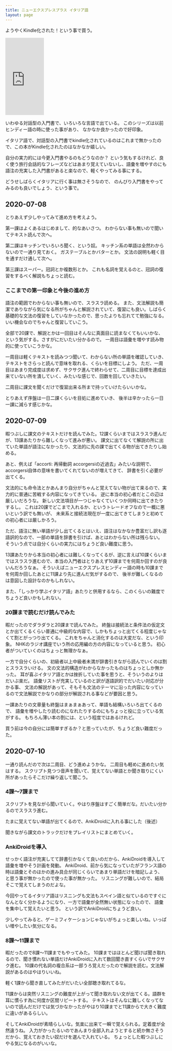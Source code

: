 ```yaml
---
title: ニューエクスプレスプラス イタリア語
layout: page
---
```

ようやくKindle化された！という事で買う。

<iframe style="width:120px;height:240px;" marginwidth="0" marginheight="0" scrolling="no" frameborder="0" src="https://rcm-fe.amazon-adsystem.com/e/cm?ref=qf_sp_asin_til&t=karino203-22&m=amazon&o=9&p=8&l=as1&IS1=1&detail=1&asins=4560088268&bc1=ffffff&lt1=_top&fc1=333333&lc1=0066c0&bg1=ffffff&f=ifr"> </iframe>

いわゆる対話型の入門書で、いろいろな言語で出ている。
このシリーズは以前ヒンディー語の時に使った事があり、
なかなか良かったので好印象。

イタリア語で、対話型の入門書でkindle化されているのはこれまで無かったので、この本がKindle化されたのはなかなか嬉しい。

自分の実力的には今更入門書やるのもどうなのか？
という気もするけれど、良く使う旅行会話的なフレーズなどはあまり覚えていないし、語彙を増やすのにも語注の充実した入門書があると楽なので、軽くやってみる事にする。

どうせしばらくイタリアに行く事は無さそうなので、
のんびり入門書をやってみるのも良いでしょう、という事で。

## 2020-07-08

とりあえず少しやってみて進め方を考えよう。

第一課はよくあるはじめまして、的なあいさつ。
わからない事も無いので聞いてテキスト読んで次へ。

第二課はキッチンでいろいろ聞く、という奴。
キッチン系の単語は全然わからないので一通り見ておく。
ガステーブルとかバターとか。
文法の説明も軽く目を通すだけ通して次へ。

第三課はスーパー。冠詞とか複数形とか。
これも名詞を覚えるのと、冠詞の復習をするべく解説もちょっと読む。

### ここまでの第一印象と今後の進め方

語注の範囲でわからない事も無いので、スラスラ読める。
また、文法解説も簡潔でありながら気になる所がちゃんと解説されていて、復習にも良い。しばらく基礎的な文法の復習をしていなかったので、思ったよりも忘れてて勉強になる。
いい機会なのでちゃんと復習していこう。

全部で20課で、解説とかは一回目はそんなに真面目に読まなくてもいいかな、という気がする。さすがにだいたい分かるので。
一周目は語彙を増やす読み物的に使っていこうかな。

一周目は軽くテキストを読みつつ聞いて、わからない所の単語を確認していき、テキストをさらっと読んで意味を取れる、くらいを目標にしよう。
ただ、一周目はあまり完成度は求めず、サクサク進んで終わらせて、二周目に目標を達成出来ていない所を潰していく、みたいな感じで、回数を回していきたい。

二周目に課文を聞くだけで復習出来る所まで持っていけたらいいかな。

とりあえず序盤は一日二課くらいを目処に進めていき、
後半は辛かったら一日一課に減らす感じかな。

## 2020-07-09

暇つぶしに課文のテキストだけを読んでみた。12課くらいまではスラスラ進んだが、13課あたりから難しくなって進みが悪い。
課文に出てなくて解説の所に出ていた単語が語注になかったり、文法的に先の課で出てくる物が出てきたりし始める。

あと、例えば「accorti: 再帰動詞 accorgersiの近過去」みたいな説明で、accorgersi自体の意味を書いてくれてないのが増えてきて、
辞書を引く必要が出てくる。

文法的にも命令法とかあんまり自分がちゃんと覚えてない物が出て来るので、実力的に普通に苦戦する内容になってきている。
逆に本当の初心者だとこの辺は厳しいだろうな。
新しい文法項目が一つじゃなくていくつか同時に出てきたりするし。
これは20課でどこまで入れるか、というトレードオフなので一概に悪いという訳でも無いが、
未来系と接続法現在が一度に出てきてしまうと初めての初心者には厳しかろう。

ただ、語注に無い単語が少し出てくるとはいえ、語注はなかなか豊富だし訳も逐語訳的なので、一部の単語を辞書を引けば、あとはわからない所は残らない。
そういう点では自分くらいの実力にはちょうど良い難度に思う。

13課あたりから本当の初心者には難しくなってくるが、逆に言えば10課くらいまではスラスラ進むので、本当の入門者はとりあえず10課までを何周か回すのが良いんだろうなぁ。
そういえばニューエクスプレスヒンディー語の時も10課までを何周か回したあとに11課より先に進んだ気がするので、
後半が難しくなるのは意図した設計なのかもしれない。

また、「しっかり学ぶイタリア語」あたりと併用するなら、このくらいの難度でちょうど良いかもしれない。

### 20課まで読むだけ読んでみた

暇だったのでダラダラと20課まで読んでみた。
終盤は接続法と条件法の仮定文とか出てくるくらい普通に中級的な内容で、しかもちょっと出てくる程度じゃなくて割とがっつり出てくる。
これをちゃんと消化するのは大変だな、という印象。
NHKのラジオ講座でいう所の応用編の方の内容になっていると思う。
初心者がついていくのはちょっと無理かなぁ。

一方で自分くらいの、初級者以上中級者未満が辞書引きながら読んでいくのは割とスラスラいける。
文の文法的構造がわからなかったものはちょっとしか無かった。
耳が喜ぶイタリア語とかは挫折していた事を思うと、そういうのよりはだいぶ楽だ。
語彙リストが充実しているのと訳が逐語訳的でだいたい対応が分かる事、
文法の解説があって、そもそも文法のテーマに沿った内容になっているので文法解説でかなりの部分が解説される事などが要因と思う。

一課あたりの文章量も終盤はまぁまぁあって、単語も結構いろいろ出てくるので、
語彙を増やしたり読むのになれたりするのにもちょっと役に立っている気がする。
もちろん薄い本の割には、という程度ではあるけれど。

買う前は今の自分には簡単すぎるか？と思っていたが、ちょうど良い難度だった。

## 2020-07-10

一通り読んだので次は二周目、どう進めようかな。
二周目も軽めに進めたい気はする。
スクリプト見つつ音声を聞いて、覚えてない単語とか聞き取りにくい所があったらそこだけ繰り返して聞こう。

### 4課〜7課まで

スクリプトを見ながら聞いていく。やはり序盤はすごく簡単だな。だいたい分かるのでスラスラ進む。

たまに覚えてない単語が出てくるので、AnkiDroidに入れる事にした（後述）

聞きながら課文のトラックだけをプレイリストにまとめていく。

### AnkiDroidを導入

せっかく語注が充実してて辞書引かなくて良いのだから、AnkiDroidを導入して語彙を増やそう計画を発動。
AnkiDroid、前から気になっていたがフランス語の時は語彙とそのほかの進み具合が同じくらいであまり単語だけを暗記しよう、
と思う事が無かったので使った事が無かった。
リスニングが難しいので、結局そこで覚えてしまうのだよな。

今回やってるイタリア語はリスニングも文法もスペイン語と似ているのですぐになんとなく分かるようになり、一方で語彙が全然無い状態になったので、
語彙を集中して覚えたいと思う。
という訳でAnkiDroidにちょうど良い。

少しやってみると、ゲーミフィケーションじゃないがちょっと楽しいね。いっぱい増やしたい気分になる。

### 8課〜11課まで

暇だったので8課〜11課までもやってみた。
10課まではほとんど聞けば聞き取れるので、聞き慣れない単語だけAnkiDroidに入れて数回聞き直すくらいでサクサク進む。
10課の代名詞の複合系は一部うろ覚えだったので解説を読む。文法解説があるのはやはりいいね。

軽く1課から聞き直してみたがだいたい全部聴き取れてるな。

11課からは突然リスニングの難度が上がって聞き取れない文が出てくる。語群を耳に慣らす為に何度か区間リピートする。
テキストはそんなに難しくなってないので読んだだけでは気づかなかったがやはり10課までと11課からで大きく難度に違いがあるらしい。

そしてAnkiDroidが素晴らしいな。気楽に出来て一瞬で覚えられる。定着度が全然違うね。
入力がかったるいのであんまり全部入れようとすると続か無さそうだから、覚えておきたい奴だけを選んで入れている。
ちょっとした暇つぶしにやる気になるのがいいな。
